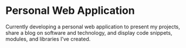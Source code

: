 # Personal Web Application

Currently developing a personal web application to present my projects, share a blog on software and technology, and
display code snippets, modules, and libraries I’ve created.
